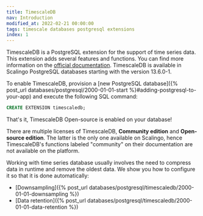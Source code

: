 ```yaml
---
title: TimescaleDB
nav: Introduction
modified_at: 2022-02-21 00:00:00
tags: timescale databases postgresql extensions
index: 1
---
```


TimescaleDB is a PostgreSQL extension for the support of time series data.
This extension adds several features and functions. You can find more information
on the [official documentation](https://docs.timescale.com/api/latest). TimescaleDB is available in Scalingo PostgreSQL databases starting with the version 13.6.0-1.

To enable TimescaleDB, provision a [new PostgreSQL database]({% post_url databases/postgresql/2000-01-01-start %}#adding-postgresql-to-your-app) and execute the following SQL command:

```sql
CREATE EXTENSION timescaledb;
```

That's it, TimescaleDB Open-source is enabled on your database!

There are multiple licenses of TimescaleDB, __Community edition__ and
__Open-source edition__. The latter is the only one available on Scalingo, hence
TimescaleDB's functions labeled "community" on their documentation
are not available on the platform.

Working with time series database usually involves the need to compress data
in runtime and remove the oldest data. We show you how to configure it
so that it is done automatically:
* [Downsampling]({% post_url databases/postgresql/timescaledb/2000-01-01-downsampling %})
* [Data retention]({% post_url databases/postgresql/timescaledb/2000-01-01-data-retention %})
